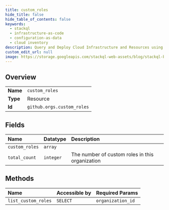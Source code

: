 ```yaml
---
title: custom_roles
hide_title: false
hide_table_of_contents: false
keywords:
  - stackql
  - infrastructure-as-code
  - configuration-as-data
  - cloud inventory
description: Query and Deploy Cloud Infrastructure and Resources using SQL
custom_edit_url: null
image: https://storage.googleapis.com/stackql-web-assets/blog/stackql-blog-post-featured-image.png
---
```

  
    

## Overview
<table><tbody>
<tr><td><b>Name</b></td><td><code>custom_roles</code></td></tr>
<tr><td><b>Type</b></td><td>Resource</td></tr>
<tr><td><b>Id</b></td><td><code>github.orgs.custom_roles</code></td></tr>
</tbody></table>

## Fields
| Name | Datatype | Description |
|:-----|:---------|:------------|
| `custom_roles` | `array` |  |
| `total_count` | `integer` | The number of custom roles in this organization |
## Methods
| Name | Accessible by | Required Params |
|:-----|:--------------|:----------------|
| `list_custom_roles` | `SELECT` | `organization_id` |
